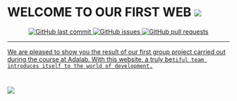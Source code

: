 # WELCOME TO OUR FIRST WEB    ![](https://github.com/cvcastano/my-web/blob/master/images/readme_cat.gif)      
     
<p align="center">
    <a href="https://github.com/Adalab/project-promo-l-module-1-team-8/commits/master">
    <img src="https://img.shields.io/github/last-commit/Adalab/project-promo-l-module-1-team-8.svg?style=flat-square&logo=github&logoColor=aqua"
         alt="GitHub last commit">
    <a href="https://github.com/Adalab/project-promo-l-module-1-team-8/issues">
    <img src="https://img.shields.io/github/issues-raw/Adalab/project-promo-l-module-1-team-8.svg?style=flat-square&logo=github&logoColor=aqua"
         alt="GitHub issues">
    <a href="https://github.com/Adalab/project-promo-l-module-1-team-8/pulls">
    <img src="https://img.shields.io/github/issues-pr-raw/ArmynC/ArminC-AutoExec.svg?style=flat-square&logo=github&logoColor=aqua"
         alt="GitHub pull requests">
</p>    
        
---   

We are pleased to show you the result of our first group project carried out during the course at Adalab. 
With this website, a truly be<code>tiful team introduces itself to the world of development.



![](https://github.com/cvcastano/my-web/blob/master/images/logo_becodetiful.png)  
